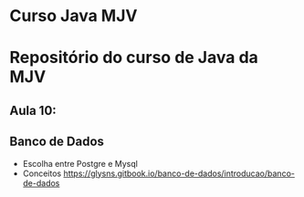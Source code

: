 # Curso Java MJV
# Repositório do curso de Java da MJV
## Aula 10: 
## Banco de Dados
- Escolha entre Postgre e Mysql
- Conceitos <https://glysns.gitbook.io/banco-de-dados/introducao/banco-de-dados>
